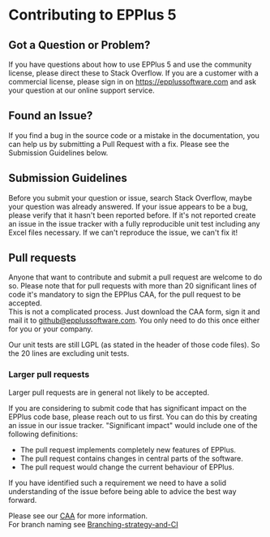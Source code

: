 # Contributing to EPPlus 5 

## Got a Question or Problem?
If you have questions about how to use EPPlus 5 and use the community license, please direct these to Stack Overflow.
If you are a customer with a commercial license, please sign in on https://epplussoftware.com and ask your question at our online support service.

## Found an Issue?
If you find a bug in the source code or a mistake in the documentation, you can help us by submitting a Pull Request with a fix.
Please see the Submission Guidelines below.

## Submission Guidelines
Before you submit your question or issue, search Stack Overflow, maybe your question was already answered.
If your issue appears to be a bug, please verify that it hasn't been reported before. 
If it's not reported create an issue in the issue tracker with a fully reproducible unit test including any Excel files necessary. 
If we can't reproduce the issue, we can't fix it!

## Pull requests
Anyone that want to contribute and submit a pull request are welcome to do so. Please note that for pull requests with more than 20 significant lines of code it's mandatory to sign the EPPlus CAA, for the pull request to be accepted. 	
This is not a complicated process. Just download the CAA form, sign it and mail it to github@epplussoftware.com. You only need to do this once either for you or your company. 

Our unit tests are still LGPL (as stated in the header of those code files). So the 20 lines are excluding unit tests.

### Larger pull requests
Larger pull requests are in general not likely to be accepted.

If you are considering to submit code that has significant impact on the EPPlus code base, please reach out to us first. You can do this by creating an issue in our issue tracker. "Significant impact" would include one of the following definitions:
- The pull request implements completely new features of EPPlus.
- The pull request contains changes in central parts of the software.
- The pull request would change the current behaviour of EPPlus.

If you have identified such a requirement we need to have a solid understanding of the issue before being able to advice the best way forward.

Please see our [CAA](https://epplussoftware.com/legal/caa) for more information.  
For branch naming see [Branching-strategy-and-CI](https://github.com/EPPlusSoftware/EPPlus/wiki/Branching-strategy-and-CI)
